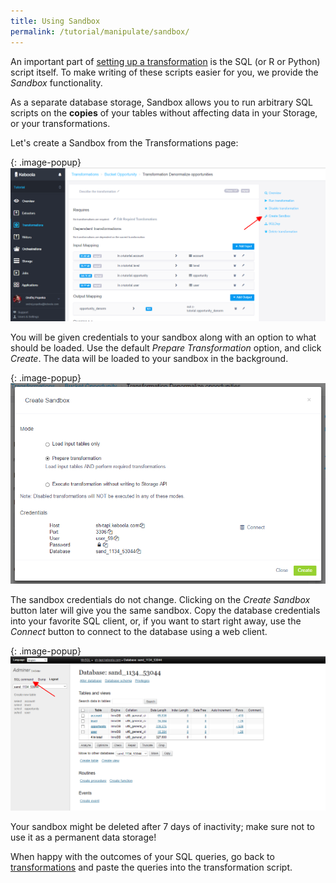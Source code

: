```yaml
---
title: Using Sandbox
permalink: /tutorial/manipulate/sandbox/
---
```


An important part of [setting up a transformation](/tutorial/manipulate/) is the SQL (or R or Python) script itself. 
To make writing of these scripts easier for you, we provide the *Sandbox* functionality.

As a separate database storage, Sandbox allows you to run arbitrary SQL scripts on the
**copies** of your tables without affecting data in your Storage, or your transformations. 

Let's create a Sandbox from the Transformations page:

{: .image-popup}
![Screenshot - Transformations Console](/tutorial/manipulate/transformations-intro-2.png)

You will be given credentials to your sandbox along with an option to what should be loaded. 
Use the default *Prepare Transformation* option, and click *Create*. The data will be loaded to your sandbox in the background.

{: .image-popup}
![Screenshot - Create Sandbox](/tutorial/manipulate/transformations-create-sandbox.png)

The sandbox credentials do not change. Clicking on the *Create Sandbox* button later will give you the same sandbox. 
Copy the database credentials into your favorite SQL client, 
or, if you want to start right away, use the *Connect* button to connect to the database using a web client. 

{: .image-popup}
![Screenshot - Sandbox](/tutorial/manipulate/sandbox-intro.png)

Your sandbox might be deleted after 7 days of inactivity; make sure not to use it as a permanent data storage!

When happy with the outcomes of your SQL queries, go back to [transformations](/tutorial/manipulate/) 
and paste the queries into the transformation script.  
